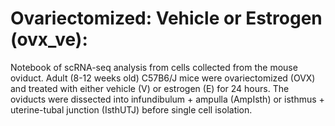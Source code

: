 # Ovariectomized: Vehicle or Estrogen (ovx_ve):
Notebook of scRNA-seq analysis from cells collected from the mouse oviduct.
Adult (8-12 weeks old) C57B6/J mice were ovariectomized (OVX) and treated with either vehicle (V) or estrogen (E) for 24 hours.
The oviducts were dissected into infundibulum + ampulla (AmpIsth) or isthmus + uterine-tubal junction (IsthUTJ) before single cell isolation.
